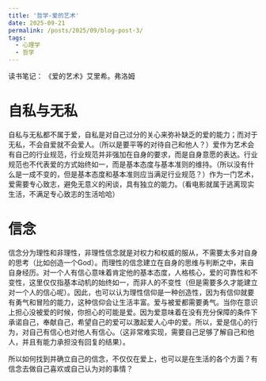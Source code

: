 ```yaml
---
title: '哲学-爱的艺术'
date: 2025-09-21
permalink: /posts/2025/09/blog-post-3/
tags:
  - 心理学
  - 哲学
---
```


读书笔记： 《爱的艺术》艾里希。弗洛姆

自私与无私
========

自私与无私都不属于爱，自私是对自己过分的关心来弥补缺乏的爱的能力；而对于无私，不会自爱就不会爱人。（所以是要平等的对待自己和他人？）爱作为艺术会有自己的行业规范，行业规范并非强加在自身的要求，而是自身意愿的表达。行业规范也不代表爱的方式始终如一，而是基本态度与基本准则的维持。（所以没有什么是一成不变的，但是基本态度和基本准则应当满足行业规范？）作为一门艺术，爱需要专心致志，避免无意义的闲谈，具有独立的能力。（看电影就属于逃离现实生活，不满足专心致志的生活哈哈）

信念
========
信念分为理性和非理性，非理性信念就是对权力和权威的服从，不需要太多对自身的思考（比如创造一个God）。而理性的信念建立在自身的思维与判断之中，来自自身经历。对一个人有信心意味着肯定他的基本态度，人格核心，爱的可靠性和不变性，这里仅仅指基本动机的始终如一，而非人的不变性（但是需要多久才能建立对一个人的信心呢）。因此，也可以认为理性信仰是一种创造性，因为有信仰就要有勇气和冒险的能力，这种信仰会让生活丰富。爱与被爱都需要勇气。当你在意识上担心没被爱的时候，你担心的可能是爱。因为爱意味着在没有充分保障的条件下承诺自己，奉献自己，希望自己的爱可以激起爱人心中的爱。所以，爱是信心的行为，对自己有信心也对他人有信心。（这非常难实现，需要自己足够了解自己和他人，并且有能力承担没有回复的结果）。

所以如何找到并确立自己的信念，不仅仅在爱上，也可以是在生活的各个方面？有信念去做自己喜欢或自己认为对的事情？


